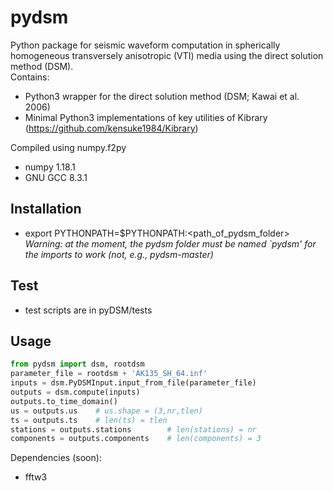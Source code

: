 # pydsm
Python package for seismic waveform computation in spherically homogeneous transversely anisotropic (VTI) media using the direct solution method (DSM).<br/>
Contains:
- Python3 wrapper for the direct solution method (DSM; Kawai et al. 2006)
- Minimal Python3 implementations of key utilities of Kibrary (https://github.com/kensuke1984/Kibrary)

Compiled using numpy.f2py
- numpy 1.18.1
- GNU GCC 8.3.1

## Installation
- export PYTHONPATH=$PYTHONPATH:<path_of_pydsm_folder> <br/>
*Warning: at the moment, the pydsm folder must be named `pydsm' for the imports to work (not, e.g., pydsm-master)*

## Test
- test scripts are in pyDSM/tests

## Usage
```python
from pydsm import dsm, rootdsm
parameter_file = rootdsm + 'AK135_SH_64.inf'
inputs = dsm.PyDSMInput.input_from_file(parameter_file)
outputs = dsm.compute(inputs)
outputs.to_time_domain()
us = outputs.us    # us.shape = (3,nr,tlen)
ts = outputs.ts    # len(ts) = tlen
stations = outputs.stations        # len(stations) = nr
components = outputs.components    # len(components) = 3
```

Dependencies (soon):
- fftw3
